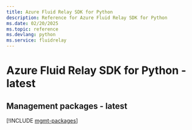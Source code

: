 ```yaml
---
title: Azure Fluid Relay SDK for Python
description: Reference for Azure Fluid Relay SDK for Python
ms.date: 02/20/2025
ms.topic: reference
ms.devlang: python
ms.service: fluidrelay
---
```

# Azure Fluid Relay SDK for Python - latest

## Management packages - latest
[!INCLUDE [mgmt-packages](fluid-relay-mgmt-index.md)]
